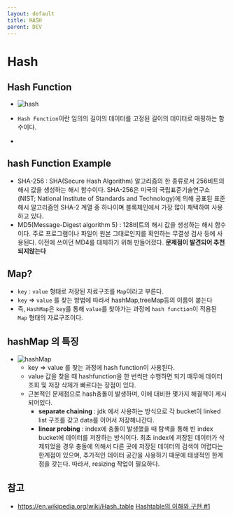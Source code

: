 ```yaml
---
layout: default
title: HASH
parent: DEV
---
```

# Hash

## Hash Function
- ![hash](https://upload.wikimedia.org/wikipedia/commons/thumb/5/58/Hash_table_4_1_1_0_0_1_0_LL.svg/1280px-Hash_table_4_1_1_0_0_1_0_LL.svg.png)

- `Hash Function`이란 임의의 길이의 데이터를 고정된 길이의 데이터로 매핑하는 함수이다.
- 

## hash Function Example
  - SHA-256 : SHA(Secure Hash Algorithm) 알고리즘의 한 종류로서 256비트의 해시 값을 생성하는 해시 함수이다. SHA-256은 미국의 국립표준기술연구소(NIST; National Institute of Standards and Technology)에 의해 공표된 표준 해시 알고리즘인 SHA-2 계열 중 하나이며 블록체인에서 가장 많이 채택하여 사용하고 있다.
  - MD5(Message-Digest algorithm 5) : 128비트의 해시 값을 생성하는 해시 함수이다. 주로 프로그램이나 파일이 원본 그대로인지를 확인하는 무결성 검사 등에 사용된다. 이전에 쓰이던 MD4를 대체하기 위해 만들어졌다.
  **문제점이 발견되어 추천되지않는다**



## Map?
- `key` : `value` 형태로 저장된 자료구조를 `Map`이라고 부른다.
- `key` ⇒ `value` 를 찾는 방법에 따라서 hashMap,treeMap등의 이름이 붙는다
- 즉, `HashMap`은 `key`를 통해 `value`를 찾아가는 과정에  `hash function`이 적용된 `Map` 형태의 자료구조이다.


## hashMap 의 특징
- ![hashMap](https://user-images.githubusercontent.com/41819176/91639023-91a3c800-ea4e-11ea-8232-8d7671d84342.png)
  - key ⇒ value 를 찾는 과정에 hash function이 사용된다. 
  - value 값을 찾을 때 hashfunction을 한 번씩만 수행하면 되기 때무에 데이터 조회 및 저장 삭제가 빠르다는 장점이 있다.
  - 근본적인 문제점으로 hash충돌이 발생하며, 이에 대비한 몇가지 해결책이 제시되어있다.
      -  **separate chaining** : jdk 에서 사용하는 방식으로 각 bucket이 linked list 구조를 갖고 data를 이어서 저장해나간다.
      -  **linear probing** : index에 충돌이 발생했을 때 탐색을 통해 빈 index bucket에 데이터를 저장하는 방식이다. 최초 index에 저장된 데이터가 삭제되었을 경우 충돌에 의해서 다른 곳에 저장된 데이터의 검색이 어렵다는 한계점이 있으며, 추가적인 데이터 공간을 사용하기 때문에 태생적인 한계점을 갖는다. 따라서, resizing 작업이 필요하다.



## 참고
- https://en.wikipedia.org/wiki/Hash_table
  [Hashtable의 이해와 구현 #1](https://bcho.tistory.com/1072)